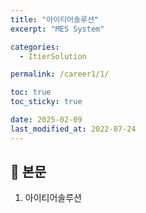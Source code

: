 ```yaml
---
title: "아이티어솔루션"
excerpt: "MES System"

categories:
  - ItierSolution

permalink: /career1/1/

toc: true
toc_sticky: true

date: 2025-02-09
last_modified_at: 2022-07-24
---
```


## 💛 본문

1. 아이티어솔루션